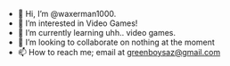 - 👋 Hi, I’m @waxerman1000.
- 👀 I’m interested in Video Games!
- 🌱 I’m currently learning uhh.. video games.
- 💞️ I’m looking to collaborate on nothing at the moment
- 📫 How to reach me; email at greenboysaz@gmail.com

<!---
waxerman1000/waxerman1000 is a ✨ special ✨ repository because its `README.md` (this file) appears on your GitHub profile.
You can click the Preview link to take a look at your changes.
--->
